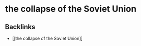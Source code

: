 # the collapse of the Soviet Union



<a id="org77fb8f2"></a>

## Backlinks

-   [[the collapse of the Soviet Union]]
